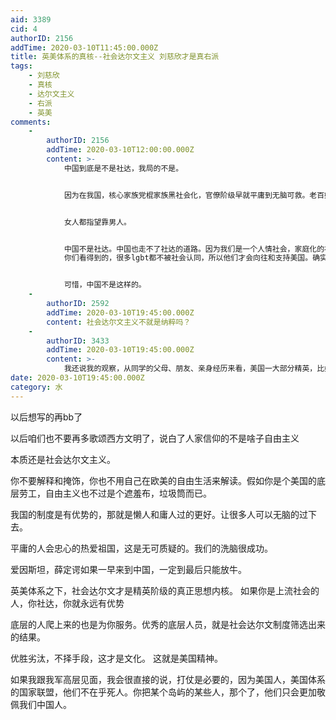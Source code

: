 ```yaml
---
aid: 3389
cid: 4
authorID: 2156
addTime: 2020-03-10T11:45:00.000Z
title: 英美体系的真核--社会达尔文主义 刘慈欣才是真右派
tags:
    - 刘慈欣
    - 真核
    - 达尔文主义
    - 右派
    - 英美
comments:
    -
        authorID: 2156
        addTime: 2020-03-10T12:00:00.000Z
        content: >-
            中国到底是不是社达，我局的不是。


            因为在我国，核心家族党棍家族黑社会化，官僚阶级早就平庸到无脑可救。老百姓各个把考公务员当成最高目标。


            女人都指望靠男人。


            中国不是社达。中国也走不了社达的道路。因为我们是一个人情社会，家庭化的社会。任何以自我为中心的人，都会被排斥。如果她不牛逼，她会过的很惨很惨。
            你们看得到的，很多lgbt都不被社会认同，所以他们才会向往和支持美国。确实是这样，假如中国是社达的，那lgbt应该可以在娱乐圈和文化圈占主导地位。


            可惜，中国不是这样的。
    -
        authorID: 2592
        addTime: 2020-03-10T19:45:00.000Z
        content: 社会达尔文主义不就是纳粹吗？
    -
        authorID: 3433
        addTime: 2020-03-10T19:45:00.000Z
        content: >-
            我还说我的观察，从同学的父母、朋友、亲身经历来看，美国一大部分精英，比如企业家高管等等，都有Psychopath的特征。在美国社会里，有能力有手段的社会达尔文，会有很大优势
date: 2020-03-10T19:45:00.000Z
category: 水
---
```


以后想写的再bb了

以后咱们也不要再多歌颂西方文明了，说白了人家信仰的不是啥子自由主义

本质还是社会达尔文主义。

你不要解释和掩饰，你也不用自己在欧美的自由生活来解读。假如你是个美国的底层劳工，自由主义也不过是个遮羞布，垃圾筒而已。

我国的制度是有优势的，那就是懒人和庸人过的更好。让很多人可以无脑的过下去。

平庸的人会忠心的热爱祖国，这是无可质疑的。我们的洗脑很成功。

爱因斯坦，薛定谔如果一早来到中国，一定到最后只能放牛。

英美体系之下，社会达尔文才是精英阶级的真正思想内核。 如果你是上流社会的人，你社达，你就永远有优势

底层的人爬上来的也是为你服务。优秀的底层人员，就是社会达尔文制度筛选出来的结果。

优胜劣汰，不择手段，这才是文化。 这就是美国精神。

如果我跟我军高层见面，我会很直接的说，打仗是必要的，因为美国人，美国体系的国家联盟，他们不在乎死人。你把某个岛屿的某些人，那个了，他们只会更加敬佩我们中国人。
